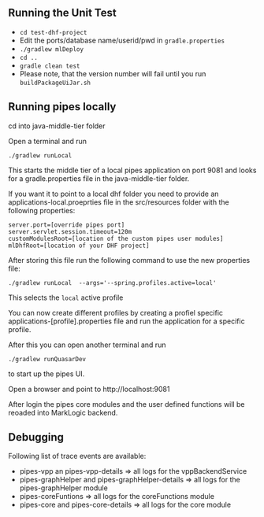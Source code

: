 ## Running the Unit Test

* `cd test-dhf-project` 
* Edit the ports/database name/userid/pwd in `gradle.properties`
* `./gradlew mlDeploy`
* `cd ..`
* `gradle clean test`
* Please note, that the version number will fail until you run `buildPackageUiJar.sh`

## Running pipes locally

cd into java-middle-tier folder

Open a terminal and run

    ./gradlew runLocal


This starts the middle tier of a  local pipes application on port 9081 and looks for a gradle.properties file in the java-middle-tier folder.

If you want it to point to a local dhf folder you need to provide an applications-local.proeprties file in the src/resources folder with the following properties:

```
server.port=[override pipes port]
server.servlet.session.timeout=120m
customModulesRoot=[location of the custom pipes user modules]
mlDhfRoot=[location of your DHF project]
```

After storing this file run the following command to use the new properties file:

    ./gradlew runLocal  --args='--spring.profiles.active=local'

This selects the `local` active profile

You can now create different profiles by creating a profiel specific applications-[profile].properties file and run the application for a specific profile.

After this you can open another terminal and run 

    ./gradlew runQuasarDev

to start up the pipes UI.

Open a browser and point to http://localhost:9081

After login the pipes core modules and the user defined functions will be reoaded into MarkLogic backend.

## Debugging

Following list of trace events are available:

* pipes-vpp an pipes-vpp-details => all logs for the vppBackendService
* pipes-graphHelper and pipes-graphHelper-details => all logs for the pipes-graphHelper module
* pipes-coreFuntions => all logs for the coreFunctions module
* pipes-core and pipes-core-details => all logs for the core module
